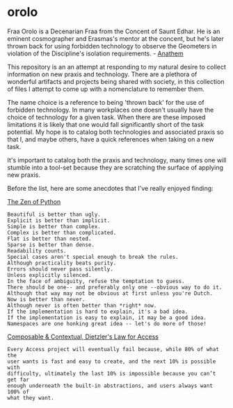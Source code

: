 orolo
========

Fraa Orolo is a Decenarian Fraa from the Concent of Saunt Edhar. He is an
eminent cosmographer and Erasmas's mentor at the concent, but he's later
thrown back for using forbidden technology to observe the Geometers in violation
of the Discipline's isolation requirements. - [Anathem](http://en.wikipedia.org/wiki/Anathem)

This repository is an an attempt at responding to my natural desire to collect
information on new praxis and technology. There are a plethora of wonderful
artifacts and projects being shared with society, in this collection of files I
attempt to come up with a nomenclature to remember them.

The name choice is a reference to being 'thrown back' for the use of forbidden
technology. In many workplaces one doesn't usually have the choice of technology
for a given task. When there are these imposed limitations it is likely that one
would fall significantly short of the task potential. My hope is to catalog both
technologies and associated praxis so that I, and maybe others, have a quick
references when taking on a new task.

It's important to catalog both the praxis and technology, many times one will
stumble into a tool-set because they are scratching the surface of applying new
praxis.

Before the list, here are some anecdotes that I've really enjoyed finding:

[The Zen of Python](http://legacy.python.org/dev/peps/pep-0020/)

    Beautiful is better than ugly.
    Explicit is better than implicit.
    Simple is better than complex.
    Complex is better than complicated.
    Flat is better than nested.
    Sparse is better than dense.
    Readability counts.
    Special cases aren't special enough to break the rules.
    Although practicality beats purity.
    Errors should never pass silently.
    Unless explicitly silenced.
    In the face of ambiguity, refuse the temptation to guess.
    There should be one-- and preferably only one --obvious way to do it.
    Although that way may not be obvious at first unless you're Dutch.
    Now is better than never.
    Although never is often better than *right* now.
    If the implementation is hard to explain, it's a bad idea.
    If the implementation is easy to explain, it may be a good idea.
    Namespaces are one honking great idea -- let's do more of those!

[Composable & Contextual, Dietzler's Law for Access](http://nealford.com/memeagora/2013/01/22/why_everyone_eventually_hates_maven.html)

    Every Access project will eventually fail because, while 80% of what the
    user wants is fast and easy to create, and the next 10% is possible with
    difficulty, ultimately the last 10% is impossible because you can’t get far
    enough underneath the built-in abstractions, and users always want 100% of
    what they want.
